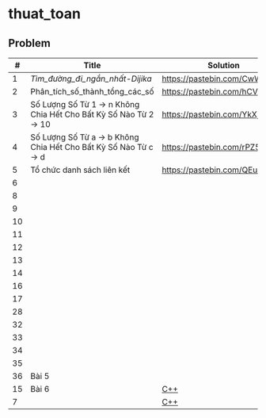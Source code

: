 # thuat_toan
## Problem
| # | Title | Solution | Time | Space | Difficulty | Note | Tag|
|---| ----- | ---------| ---- | ----- | ---------- | ---- | -- |
|1|_Tìm_đường_đi_ngắn_nhất-Dijika_|https://pastebin.com/CwW1AH8j|  |  | Easy | |https://mega.nz/#!P0NFGawD!kFB2UEokdgpOtCINVWqegOhvkxc2veX1xODqSAqbIx0 |
|2|Phân_tích_số_thành_tổng_các_số |https://pastebin.com/hCV1MgkZ | | | | | |
|3|Số Lượng Số Từ 1 -> n Không Chia Hết Cho Bất Kỳ Số Nào Từ 2 -> 10 |https://pastebin.com/YkXj2Avc | | | | |https://mega.nz/#!3tFkSAQI!5eCvgq7sPO1cW8WfQA9wakoBlRXMpMHNVbtL-lx60fQ |
|4|Số Lượng Số Từ a -> b Không Chia Hết Cho Bất Kỳ Số Nào Từ c -> d |https://pastebin.com/rPZ5uP10 | | | | |↑ |
|5|Tổ chức danh sách liên kết |https://pastebin.com/QEuL8bbK | | | | | |
|6| | | | | | | |
|8| | | | | | | |
|9| | | | | | | |
|10| | | | | | | |
|11| | | | | | | |
|12| | | | | | | |
|13| | | | | | | |
|14| | | | | | | |
|16| | | | | | | |
|17| | | | | | | |
|28| | | | | | | |
|32| | | | | | | |
|33| | | | | | | |
|34| | | | | | | |
|35| | | | | | | |
|36|Bài 5| | | | | | |
|15|Bài 6| [C++](./Solution/Buổi%202/bai_6.cpp) |  | _O(n)_ | Easy | | |
|7| | [C++](./Solution/Buổi%201/bai_7.cpp)| _O(n*sqrt(n))_ | _O(1)_ | Easy | | |
